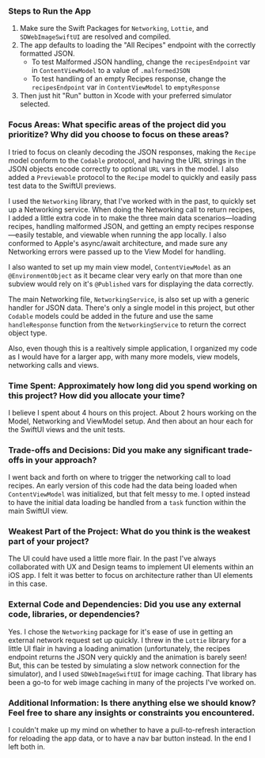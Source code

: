 ### Steps to Run the App

1. Make sure the Swift Packages for `Networking`, `Lottie`, and `SDWebImageSwiftUI` are resolved and compiled.
2. The app defaults to loading the "All Recipes" endpoint with the correctly formatted JSON.
   * To test Malformed JSON handling, change the `recipesEndpoint` var in `ContentViewModel` to a value of `.malformedJSON`
   * To test handling of an empty Recipes response, change the `recipesEndpoint` var in `ContentViewModel` to `emptyResponse`
3. Then just hit "Run" button in Xcode with your preferred simulator selected.

### Focus Areas: What specific areas of the project did you prioritize? Why did you choose to focus on these areas?

I tried to focus on cleanly decoding the JSON responses, making the `Recipe` model conform to the `Codable` protocol, and having the URL strings in the JSON objects encode correctly to optional `URL` vars in the model. I also added a `Previewable` protocol to the `Recipe` model to quickly and easily pass test data to the SwiftUI previews.

I used the `Networking` library, that I've worked with in the past, to quickly set up a Networking service. When doing the Networking call to return recipes, I added a little extra code in to make the three main data scenarios—loading recipes, handling malformed JSON, and getting an empty recipes response—easily testable, and viewable when running the app locally. I also conformed to Apple's async/await architecture, and made sure any Networking errors were passed up to the View Model for handling.

I also wanted to set up my main view model, `ContentViewModel` as an `@EnvironmentObject` as it became clear very early on that more than one subview would rely on it's `@Published` vars for displaying the data correctly.

The main Networking file, `NetworkingService`, is also set up with a generic handler for JSON data. There's only a single model in this project, but other `Codable` models could be added in the future and use the same `handleResponse` function from the `NetworkingService` to return the correct object type.

Also, even though this is a realtively simple application, I organized my code as I would have for a larger app, with many more models, view models, networking calls and views.

### Time Spent: Approximately how long did you spend working on this project? How did you allocate your time?

I believe I spent about 4 hours on this project. About 2 hours working on the Model, Networking and ViewModel setup. And then about an hour each for the SwiftUI views and the unit tests.

### Trade-offs and Decisions: Did you make any significant trade-offs in your approach?

I went back and forth on where to trigger the networking call to load recipes. An early version of this code had the data being loaded when `ContentViewModel` was initialized, but that felt messy to me. I opted instead to have the initial data loading be handled from a `task` function within the main SwiftUI view.

### Weakest Part of the Project: What do you think is the weakest part of your project?

The UI could have used a little more flair. In the past I've always collaborated with UX and Design teams to implement UI elements within an iOS app. I felt it was better to focus on architecture rather than UI elements in this case.

### External Code and Dependencies: Did you use any external code, libraries, or dependencies?

Yes. I chose the `Networking` package for it's ease of use in getting an external network request set up quickly. I threw in the `Lottie` library for a little UI flair in having a loading animation (unfortunately, the recipes endpoint returns the JSON very quickly and the animation is barely seen! But, this can be tested by simulating a slow network connection for the simulator), and I used `SDWebImageSwiftUI` for image caching. That library has been a go-to for web image caching in many of the projects I've worked on.

### Additional Information: Is there anything else we should know? Feel free to share any insights or constraints you encountered.

I couldn't make up my mind on whether to have a pull-to-refresh interaction for reloading the app data, or to have a nav bar button instead. In the end I left both in.
